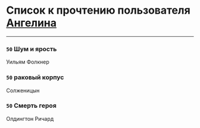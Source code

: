 # Список к прочтению пользователя [Ангелина](http://vk.com/id83788782)
---

### `50` Шум и ярость
Уильям Фолкнер

### `50` раковый корпус
Солженицын

### `50` Смерть героя
Олдингтон Ричард

